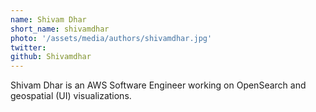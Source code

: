 ```yaml
---
name: Shivam Dhar
short_name: shivamdhar 
photo: '/assets/media/authors/shivamdhar.jpg'
twitter:
github: Shivamdhar
---
```

Shivam Dhar is an AWS Software Engineer working on OpenSearch and geospatial (UI) visualizations.